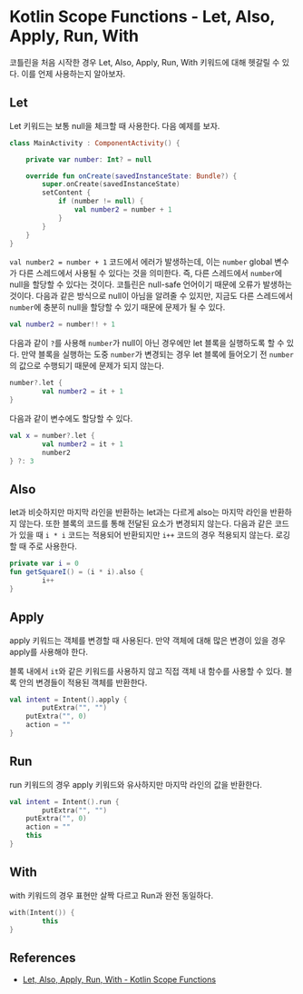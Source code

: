 # Kotlin Scope Functions - Let, Also, Apply, Run, With

코틀린을 처음 시작한 경우 Let, Also, Apply, Run, With 키워드에 대해 헷갈릴 수 있다. 이를 언제 사용하는지 알아보자.

## Let

Let 키워드는 보통 null을 체크할 때 사용한다. 다음 예제를 보자.

```kotlin
class MainActivity : ComponentActivity() {

    private var number: Int? = null

    override fun onCreate(savedInstanceState: Bundle?) {
        super.onCreate(savedInstanceState)
        setContent {
            if (number != null) {
                val number2 = number + 1
            }
        }
    }
}
```

`val number2 = number + 1` 코드에서 에러가 발생하는데, 이는 `number` global 변수가 다른 스레드에서 사용될 수 있다는 것을 의미한다. 즉, 다른 스레드에서 `number`에 null을 할당할 수 있다는 것이다. 코틀린은 null-safe 언어이기 때문에 오류가 발생하는 것이다. 다음과 같은 방식으로 null이 아님을 알려줄 수 있지만, 지금도 다른 스레드에서 `number`에 충분히 null을 할당할 수 있기 때문에 문제가 될 수 있다.

```kotlin
val number2 = number!! + 1
```

다음과 같이 `?`를 사용해 `number`가 null이 아닌 경우에만 let 블록을 실행하도록 할 수 있다. 만약 블록을 실행하는 도중 `number`가 변경되는 경우 let 블록에 들어오기 전 `number`의 값으로 수행되기 때문에 문제가 되지 않는다.

```kotlin
number?.let {
		val number2 = it + 1
}
```

다음과 같이 변수에도 할당할 수 있다.

```kotlin
val x = number?.let {
		val number2 = it + 1
		number2
} ?: 3
```

## Also

let과 비슷하지만 마지막 라인을 반환하는 let과는 다르게 also는 마지막 라인을 반환하지 않는다. 또한 블록의 코드를 통해 전달된 요소가 변경되지 않는다. 다음과 같은 코드가 있을 때 `i * i` 코드는 적용되어 반환되지만 `i++` 코드의 경우 적용되지 않는다. 로깅할 때 주로 사용한다.

```kotlin
private var i = 0
fun getSquareI() = (i * i).also {
		i++  
}
```

## Apply

apply 키워드는 객체를 변경할 때 사용된다. 만약 객체에 대해 많은 변경이 있을 경우 apply를 사용해야 한다.

블록 내에서 `it`와 같은 키워드를 사용하지 않고 직접 객체 내 함수를 사용할 수 있다. 블록 안의 변경들이 적용된 객체를 반환한다.

```kotlin
val intent = Intent().apply {
		putExtra("", "")
    putExtra("", 0)
    action = ""
}
```

## Run

run 키워드의 경우 apply 키워드와 유사하지만 마지막 라인의 값을 반환한다.

```kotlin
val intent = Intent().run {
		putExtra("", "")
    putExtra("", 0)
    action = ""
    this
}
```

## With

with 키워드의 경우 표현만 살짝 다르고 Run과 완전 동일하다.

```kotlin
with(Intent()) {
		this            
}
```

## References

* [Let, Also, Apply, Run, With - Kotlin Scope Functions](https://www.youtube.com/watch?v=Vy-dS2SVoHk&list=WL&index=1)
